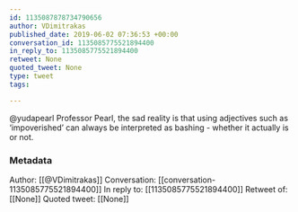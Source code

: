 ```yaml
---
id: 1135087878734790656
author: VDimitrakas
published_date: 2019-06-02 07:36:53 +00:00
conversation_id: 1135085775521894400
in_reply_to: 1135085775521894400
retweet: None
quoted_tweet: None
type: tweet
tags:

---
```


@yudapearl Professor Pearl, the sad reality is that using adjectives such as ‘impoverished’ can always be interpreted as bashing - whether it actually is or not.

### Metadata

Author: [[@VDimitrakas]]
Conversation: [[conversation-1135085775521894400]]
In reply to: [[1135085775521894400]]
Retweet of: [[None]]
Quoted tweet: [[None]]
